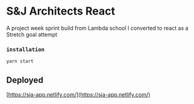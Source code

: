 # S&J Architects React

A project week sprint build from Lambda school I converted to react as a Stretch goal attempt

### `installation`

`yarn start`

## Deployed
[https://sja-app.netlify.com/](https://sja-app.netlify.com/)
